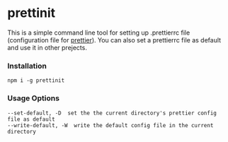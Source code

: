 # prettinit

This is a simple command line tool for setting up .prettierrc file (configuration file for [prettier](prettier.io)). You can also set a prettierrc file as default and use it in other prejects.

### Installation
    npm i -g prettinit

### Usage Options
    --set-default, -D  set the the current directory's prettier config file as default
  	--write-default, -W  write the default config file in the current directory
